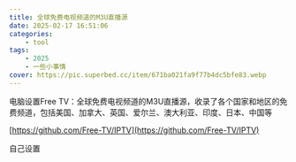 ```yaml
---
title: 全球免费电视频道的M3U直播源
date: 2025-02-17 16:51:06
categories: 
    - tool
tags: 
    - 2025
    - 一些小事情
cover: https://pic.superbed.cc/item/671ba021fa9f77b4dc5bfe83.webp
---
```



电脑设置Free TV：全球免费电视频道的M3U直播源，收录了各个国家和地区的免费频道，包括美国、加拿大、英国、爱尔兰、澳大利亚、印度、日本、中国等
<!--more-->

[https://github.com/Free-TV/IPTV](https://github.com/Free-TV/IPTV)
<!---more--->
自己设置
